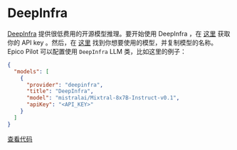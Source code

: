 # DeepInfra

[DeepInfra](https://deepinfra.com) 提供很低费用的开源模型推理。要开始使用 DeepInfra ，在 [这里](https://deepinfra.com/dash) 获取你的 API key 。然后，在 [这里](https://deepinfra.com/models?type=text-generation) 找到你想要使用的模型，并复制模型的名称。 Epico Pilot 可以配置使用 `DeepInfra` LLM 类，比如这里的例子：

```json title="config.json"
{
  "models": [
    {
      "provider": "deepinfra",
      "title": "DeepInfra",
      "model": "mistralai/Mixtral-8x7B-Instruct-v0.1",
      "apiKey": "<API_KEY>"
    }
  ]
}
```

[查看代码](https://github.com/Mindbowser/co-pilot/blob/main/core/llm/llms/DeepInfra.ts)
